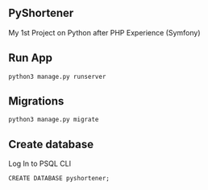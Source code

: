 ## PyShortener

My 1st Project on Python after PHP Experience (Symfony)

## Run App

```commandline
python3 manage.py runserver
```

## Migrations 

```commandline
python3 manage.py migrate
```

## Create database
Log In to PSQL CLI
```
CREATE DATABASE pyshortener;
```